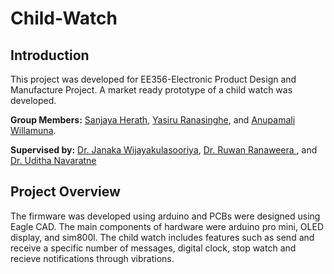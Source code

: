 # Child-Watch

## Introduction ##

This project was developed for EE356-Electronic Product Design and Manufacture Project. A market ready prototype of a child watch was developed.

**Group Members:** [Sanjaya Herath](https://sanjayaherath.github.io/), [Yasiru Ranasinghe](https://www.researchgate.net/profile/Don_Yasiru_Ranasinghe), and [Anupamali Willamuna](https://www.linkedin.com/in/anupamali-willamuna-0743a11a4/?originalSubdomain=lk).

**Supervised by:** [Dr. Janaka Wijayakulasooriya](http://eng.pdn.ac.lk/deee/staff/academic/dr.j.wijayakulasooriya/profile.php), [Dr. Ruwan Ranaweera ](http://eng.pdn.ac.lk/pages/departmentHome/EE/otherpages/staff/rdbranaweera.html), and [Dr. Uditha Navaratne](http://eng.pdn.ac.lk/deee/staff/academic/mr.us.navaratne/profile.php)

## Project Overview ##

The firmware was developed using arduino and PCBs were designed using Eagle CAD. The main components of hardware were arduino pro mini, OLED display, and sim800l.
The child watch includes features such as send and receive a specific number of messages, digital clock, stop watch and recieve notifications through vibrations.

